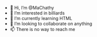 - 👋 Hi, I’m @MaChathy
- 👀 I’m interested in billiards
- 🌱 I’m currently learning HTML
- 💞️ I’m looking to collaborate on anything
- 📫 There is no way to reach me

<!---
MaChathy/MaChathy is a ✨ special ✨ repository because its `README.md` (this file) appears on your GitHub profile.
You can click the Preview link to take a look at your changes.
--->
